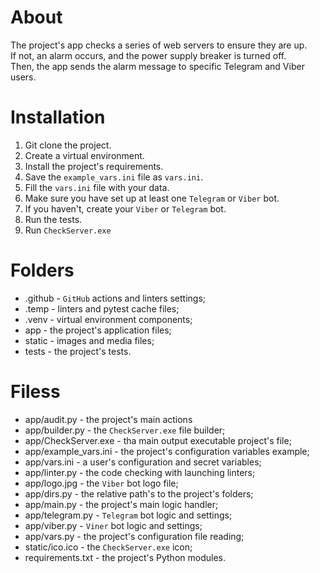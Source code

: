 # About
The project's app checks a series of web servers to ensure they are up.\
If not, an alarm occurs, and the power supply breaker is turned off.\
Then, the app sends the alarm message to specific Telegram and Viber users.

# Installation
1. Git clone the project.
2. Create a virtual environment.
3. Install the project's requirements.
4. Save the ```example_vars.ini``` file as ```vars.ini```.
5. Fill the ```vars.ini``` file with your data.
6. Make sure you have set up at least one ```Telegram``` or ```Viber``` bot.
7. If you haven't, create your ```Viber``` or ```Telegram``` bot.
8. Run the tests.
9. Run ```CheckServer.exe```

# Folders
- .github - ```GitHub``` actions and linters settings;
- .temp   - linters and pytest cache files;
- .venv   - virtual environment components;
-  app    - the project's application files;
-  static - images and media files;
-  tests  - the project's tests.

# Filess
- app/audit.py - the project's main actions
- app/builder.py - the ```CheckServer.exe``` file builder;
- app/CheckServer.exe - tha main output executable project's file;
- app/example_vars.ini - the project's configuration variables example;
- app/vars.ini - a user's configuration and secret variables;
- app/linter.py - the code checking with launching linters;
- app/logo.jpg - the ```Viber``` bot logo file;
- app/dirs.py - the relative path's to the project's folders;
- app/main.py - the project's main logic handler;
- app/telegram.py - ```Telegram``` bot logic and settings;
- app/viber.py  - ``Viner`` bot logic and settings;
- app/vars.py - the project's configuration file reading;
- static/ico.ico - the ```CheckServer.exe``` icon;
- requirements.txt - the project's Python modules.